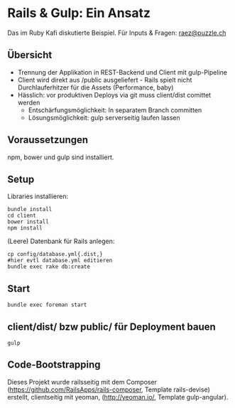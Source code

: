 # Rails & Gulp: Ein Ansatz

Das im Ruby Kafi diskutierte Beispiel.
Für Inputs & Fragen: raez@puzzle.ch

## Übersicht

* Trennung der Applikation in REST-Backend und Client mit gulp-Pipeline
* Client wird direkt aus /public ausgeliefert - Rails spielt nicht Durchlauferhitzer für die Assets (Performance, baby)
* Hässlich: vor produktiven Deploys via git muss client/dist comittet werden
  * Entschärfungsmöglichkeit: In separatem Branch committen
  * Lösungsmöglichkeit: gulp serverseitig laufen lassen 

## Voraussetzungen

npm, bower und gulp sind installiert.

## Setup

Libraries installieren:

    bundle install
    cd client
    bower install
    npm install
  
(Leere) Datenbank für Rails anlegen:
   
    cp config/database.yml{.dist,}
    #hier evtl database.yml editieren
    bundle exec rake db:create       
    
## Start

    bundle exec foreman start
    
## client/dist/ bzw public/ für Deployment bauen

    gulp
    
## Code-Bootstrapping
Dieses Projekt wurde railsseitig mit dem Composer (https://github.com/RailsApps/rails-composer, Template rails-devise) 
erstellt, clientseitig mit yeoman, (http://yeoman.io/, Template gulp-angular).
    